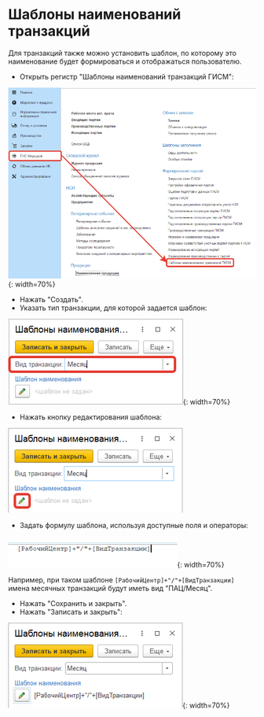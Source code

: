 # Шаблоны наименований транзакций

Для транзакций также можно установить шаблон, по которому это наименование будет формироваться и отображаться пользователю.

- Открыть регистр "Шаблоны наименований транзакций ГИСМ":

![1](TemplatesOfTransaction.assets/1.png){: width=70%}

- Нажать "Создать".
- Указать тип транзакции, для которой задается шаблон:

![2](TemplatesOfTransaction.assets/2.png){: width=70%}

- Нажать кнопку редактирования шаблона:

![3](TemplatesOfTransaction.assets/3.png)

- Задать формулу шаблона, используя доступные поля и операторы:

![4](TemplatesOfTransaction.assets/4.png){: width=70%}

Например, при таком шаблоне `[РабочийЦентр]+"/"+[ВидТранзакции]` имена месячных транзакций будут иметь вид "ПАЦ/Месяц".

- Нажать "Сохранить и закрыть".
- Нажать "Записать и закрыть":

![5](TemplatesOfTransaction.assets/5.png){: width=70%}